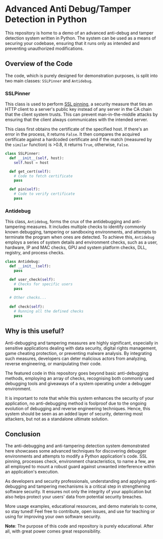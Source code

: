 # Advanced Anti Debug/Tamper Detection in Python

This repository is home to a demo of an advanced anti-debug and tamper detection system written in Python. The system can be used as a means of securing your codebase, ensuring that it runs only as intended and preventing unauthorized modifications.

## Overview of the Code

The code, which is purely designed for demonstration purposes, is split into two main classes: `SSLPinner` and `Antidebug`.

### SSLPinner

This class is used to perform [SSL pinning](https://owasp.org/www-community/controls/Pinning_Cheat_Sheet), a security measure that ties an HTTP client to a server's public key instead of any server in the CA chain that the client system trusts. This can prevent man-in-the-middle attacks by ensuring that the client always communicates with the intended server.

This class first obtains the certificate of the specified host. If there's an error in the process, it returns `False`. It then compares the acquired certificate against a hardcoded certificate and if the match (measured by the `similar` function) is >0.8, it returns `True`, otherwise, `False`.

```python
class SSLPinner:
  def __init__(self, host):
    self.host = host

  def get_cert(self):
    # Code to fetch certificate
    pass

  def pin(self):
    # Code to verify certificate
    pass
```

### Antidebug

This class, `Antidebug`, forms the crux of the antidebugging and anti-tampering measures. It includes multiple checks to identify commonly known debugging, tampering or sandboxing environments, and attempts to terminate the program when ones are detected. To achieve this, `Antidebug` employs a series of system details and environment checks, such as a user, hardware, IP and MAC checks, GPU and system platform checks, DLL, registry, and process checks.

```python
class Antidebug:
  def __init__(self):
    pass

  def user_check(self):
    # Checks for specific users
    pass
  
  # Other checks...
    
  def check(self):
    # Running all the defined checks
    pass
```

## Why is this useful?

Anti-debugging and tampering measures are highly significant, especially in sensitive applications dealing with data security, digital rights management, game cheating protection, or preventing malware analysis. By integrating such measures, developers can deter malicious actors from analyzing, reverse engineering, or manipulating their code.

The featured code in this repository goes beyond basic anti-debugging methods, employing an array of checks, recognising both commonly used debugging tools and giveaways of a system operating under a debugger environment.

It is important to note that while this system enhances the security of your application, no anti-debugging method is foolproof due to the ongoing evolution of debugging and reverse engineering techniques. Hence, this system should be seen as an added layer of security, deterring most attackers, but not as a standalone ultimate solution. 

## Conclusion

The anti-debugging and anti-tampering detection system demonstrated here showcases some advanced techniques for discovering debugger environments and attempts to modify a Python application's code. SSL pinning, processes check, environment characteristics, to name a few, are all employed to mount a robust guard against unwanted interference within an application's execution. 

As developers and security professionals, understanding and applying anti-debugging and tampering mechanisms is a critical step in strengthening software security. It ensures not only the integrity of your application but also helps protect your users' data from potential security breaches. 

More usage examples, educational resources, and demo materials to come, so stay tuned! Feel free to contribute, open issues, and use for teaching or using for improving your own software security. 

**Note**: The purpose of this code and repository is purely educational. After all, with great power comes great responsibility.
